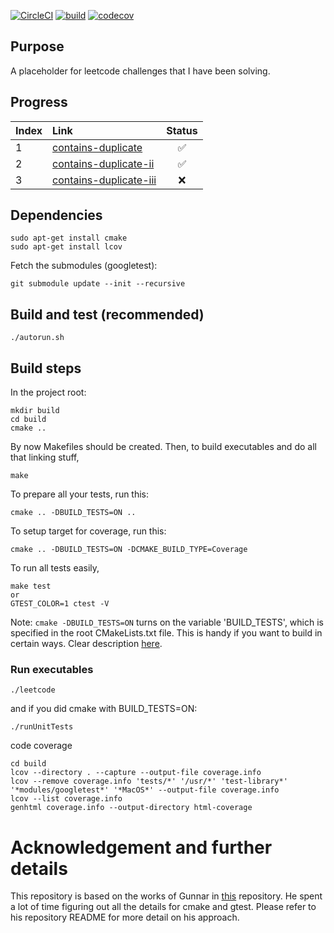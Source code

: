 [![CircleCI](https://circleci.com/gh/eriktuantran/leetcode/tree/main.svg?style=shield)](https://app.circleci.com/pipelines/github/eriktuantran/leetcode)
[![build](https://github.com/eriktuantran/leetcode/actions/workflows/main.yml/badge.svg)](https://github.com/eriktuantran/leetcode/actions)
[![codecov](https://codecov.io/gh/eriktuantran/leetcode/branch/main/graph/badge.svg?token=081P9ZNPMT)](https://codecov.io/gh/eriktuantran/leetcode)

## Purpose

A placeholder for leetcode challenges that I have been solving.

## Progress

| Index | Link                                                                            | Status |
| :---- | :------------------------------------------------------------------------------ | :----: |
| 1     | [contains-duplicate](https://leetcode.com/problems/contains-duplicate/)         |   ✅   |
| 2     | [contains-duplicate-ii](https://leetcode.com/problems/contains-duplicate-ii/)   |   ✅   |
| 3     | [contains-duplicate-iii](https://leetcode.com/problems/contains-duplicate-iii/) |   ❌   |

## Dependencies

    sudo apt-get install cmake
    sudo apt-get install lcov

Fetch the submodules (googletest):

    git submodule update --init --recursive

## Build and test (recommended)

    ./autorun.sh

## Build steps

In the project root:

    mkdir build
    cd build
    cmake ..

By now Makefiles should be created.
Then, to build executables and do all that linking stuff,

    make

To prepare all your tests, run this:

    cmake .. -DBUILD_TESTS=ON ..

To setup target for coverage, run this:

    cmake .. -DBUILD_TESTS=ON -DCMAKE_BUILD_TYPE=Coverage

To run all tests easily,

    make test
    or
    GTEST_COLOR=1 ctest -V

Note: `cmake -DBUILD_TESTS=ON` turns on the variable 'BUILD_TESTS', which is specified in the root
CMakeLists.txt file. This is handy if you want to build in certain ways. Clear
description
[here](http://stackoverflow.com/questions/5998186/cmake-adding-command-line-options).

### Run executables

    ./leetcode

and if you did cmake with BUILD_TESTS=ON:

    ./runUnitTests

code coverage

    cd build
    lcov --directory . --capture --output-file coverage.info
    lcov --remove coverage.info 'tests/*' '/usr/*' 'test-library*' '*modules/googletest*' '*MacOS*' --output-file coverage.info
    lcov --list coverage.info
    genhtml coverage.info --output-directory html-coverage

# Acknowledgement and further details

This repository is based on the works of Gunnar in [this](https://github.com/grvlbit/travis-gtest-cmake-example) repository. He spent a lot of time figuring out all the details for cmake and gtest. Please refer to his repository README for more detail on his approach.
